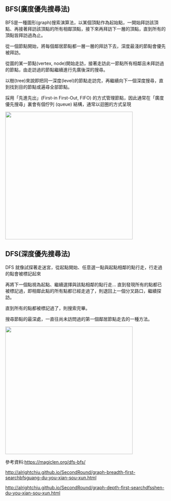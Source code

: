 ## BFS(廣度優先搜尋法)

BFS是一種圖形(graph)搜索演算法，以某個頂點作為起始點，一開始拜訪該頂點、再接著拜訪該頂點的所有相鄰頂點，接下來再拜訪下一層的頂點，直到所有的頂點皆拜訪過為止。

從一個節點開始，將每個鄰居節點都一層一層的拜訪下去，深度最淺的節點會優先被拜訪。

從圖的某一節點(vertex, node)開始走訪，接著走訪此一節點所有相鄰且未拜訪過的節點，由走訪過的節點繼續進行先廣後深的搜尋。

以樹(tree)來說即把同一深度(level)的節點走訪完，再繼續向下一個深度搜尋，直到找到目的節點或遍尋全部節點。

採用「先進先出」(First-in First-Out, FIFO) 的方式管理節點，因此通常在「廣度優先搜尋」裏會有個佇列 (queue) 結構，通常以迴圈的方式呈現

<img src='https://github.com/JoyC14/notes/blob/master/img/BFS.jpg' height=400 weight=400>

## DFS(深度優先搜尋法)

DFS 就像試探著走迷宮，從起點開始、任意選一點與起點相鄰的點行走，行走過的點會被標記起來

再將下一個點視為起點、繼續選擇與該點相鄰的點行走… 直到發現所有的點都已被標記過，即相鄰此點的所有點都已經走過了，則退回上一個分叉路口，繼續探訪。

直到所有的點都被標記過了，則搜索完畢。

搜尋節點的最深處，一直往尚未訪問過的第一個鄰居節點走去的一種方法。

<img src='https://github.com/JoyC14/notes/blob/master/img/DFS.jpg' height=400 weight=400>

參考資料:https://magiclen.org/dfs-bfs/

http://alrightchiu.github.io/SecondRound/graph-breadth-first-searchbfsguang-du-you-xian-sou-xun.html

http://alrightchiu.github.io/SecondRound/graph-depth-first-searchdfsshen-du-you-xian-sou-xun.html
